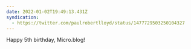 ```yaml
---
date: 2022-01-02T19:49:13.431Z
syndication:
  - https://twitter.com/paulrobertlloyd/status/1477729503250104327
---
```


Happy 5th birthday, Micro.blog!
